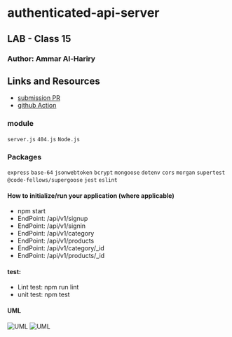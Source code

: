 # authenticated-api-server

## LAB - Class 15

### Author: Ammar Al-Hariry

## Links and Resources
- [submission PR](https://github.com/401-advanced-javascript-ammar-hariry/authenticated-api-server/pull/1)
- [github Action](https://github.com/401-advanced-javascript-ammar-hariry/authenticated-api-server/runs/768979968)

### module 
``server.js``
``404.js``
``Node.js``


### Packages
``express``
``base-64``
``jsonwebtoken``
``bcrypt``
``mongoose``
``dotenv``
``cors``
``morgan``
``supertest``
``@code-fellows/supergoose``
``jest``
``eslint``


#### How to initialize/run your application (where applicable)
- npm start
- EndPoint: /api/v1/signup
- EndPoint: /api/v1/signin
- EndPoint: /api/v1/category
- EndPoint: /api/v1/products
- EndPoint: /api/v1/category/_id
- EndPoint: /api/v1/products/_id

#### test:
- Lint test: npm run lint
- unit test: npm test

#### UML
![UML](https://i.ibb.co/FVBdKQ5/aout-uml.png)
![UML](https://i.ibb.co/hKNWRYX/api-uml.png)
